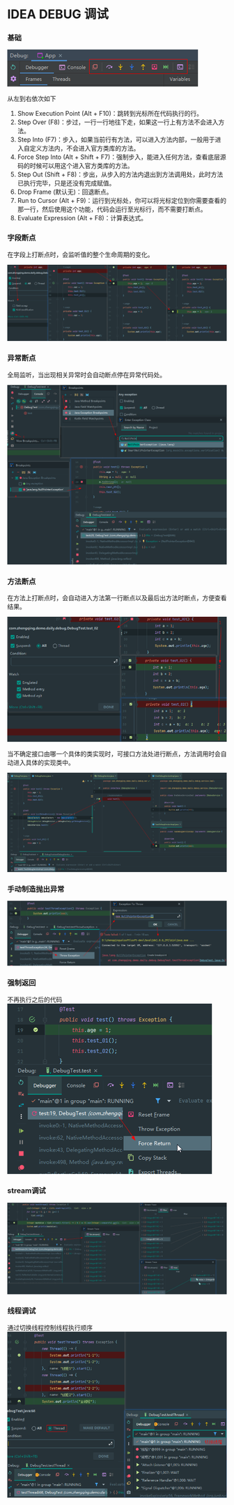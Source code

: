 # IDEA DEBUG 调试

### 基础

![idea-debug.png](./images/idea-debug.png)

从左到右依次如下

1. Show Execution Point (Alt + F10)：跳转到光标所在代码执行的行。
2. Step Over (F8)：步过，一行一行地往下走，如果这一行上有方法不会进入方法。
3. Step Into (F7)：步入，如果当前行有方法，可以进入方法内部，一般用于进入自定义方法内，不会进入官方类库的方法。
4. Force Step Into (Alt + Shift + F7)：强制步入，能进入任何方法，查看底层源码的时候可以用这个进入官方类库的方法。
5. Step Out (Shift + F8)：步出，从步入的方法内退出到方法调用处，此时方法已执行完毕，只是还没有完成赋值。
6. Drop Frame (默认无)：回退断点。
7. Run to Cursor (Alt + F9)：运行到光标处，你可以将光标定位到你需要查看的那一行，然后使用这个功能，代码会运行至光标行，而不需要打断点。
8. Evaluate Expression (Alt + F8)：计算表达式。

### 字段断点

在字段上打断点时，会监听值的整个生命周期的变化。

![idea-debug.png](images/idea-debug-breakpoint-field.png)

### 异常断点

全局监听，当出现相关异常时会自动断点停在异常代码处。

![idea-debug.png](images/idea-debug-breakpoint-exception.png)

### 方法断点

在方法上打断点时，会自动进入方法第一行断点以及最后出方法时断点，方便查看结果。

![idea-debug.png](images/idea-debug-breakpoint-method.png)

当不确定接口由哪一个具体的类实现时，可接口方法处进行断点，方法调用时会自动进入具体的实现类中。

![idea-debug.png](images/idea-debug-breakpoint-interface-method.png)

### 手动制造抛出异常

![idea-debug.png](images/idea-debug-throw-exception.png)

### 强制返回

不再执行之后的代码
![idea-debug.png](images/idea-debug-force-return.png)

### stream调试

![idea-debug.png](images/idea-debug-stream.png)

### 线程调试

通过切换线程控制线程执行顺序
![idea-debug.png](images/idea-debug-thread.png)